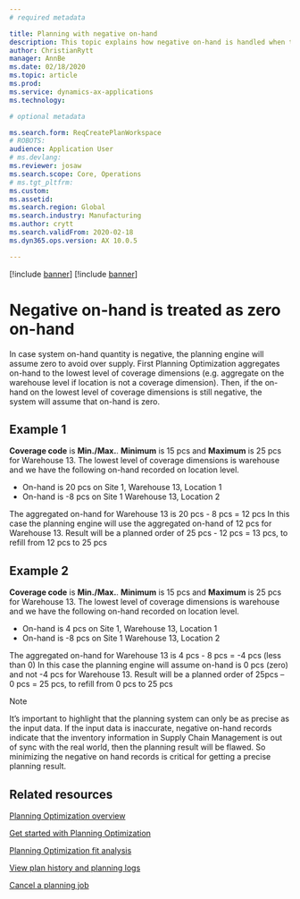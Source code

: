 ```yaml
---
# required metadata

title: Planning with negative on-hand
description: This topic explains how negative on-hand is handled when the Planning Optimization functionality is used. 
author: ChristianRytt
manager: AnnBe
ms.date: 02/18/2020
ms.topic: article
ms.prod: 
ms.service: dynamics-ax-applications
ms.technology: 

# optional metadata

ms.search.form: ReqCreatePlanWorkspace
# ROBOTS: 
audience: Application User
# ms.devlang: 
ms.reviewer: josaw
ms.search.scope: Core, Operations
# ms.tgt_pltfrm: 
ms.custom: 
ms.assetid: 
ms.search.region: Global
ms.search.industry: Manufacturing
ms.author: crytt
ms.search.validFrom: 2020-02-18
ms.dyn365.ops.version: AX 10.0.5

---
```


[!include [banner](../../includes/preview-banner.md)]
[!include [banner](../../includes/banner.md)]

# Negative on-hand is treated as zero on-hand
In case system on-hand quantity is negative, the planning engine will assume zero to avoid over supply. First Planning Optimization aggregates on-hand to the lowest level of coverage dimensions (e.g. aggregate on the warehouse level if location is not a coverage dimension). Then, if the on-hand on the lowest level of coverage dimensions is still negative, the system will assume that on-hand is zero.

## Example 1
**Coverage code** is **Min./Max.**. **Minimum** is 15 pcs and **Maximum** is 25 pcs for Warehouse 13.
The lowest level of coverage dimensions is warehouse and we have the following on-hand recorded on location level.
-	On-hand is 20 pcs on Site 1, Warehouse 13, Location 1  
-	On-hand is -8 pcs on Site 1 Warehouse 13, Location 2

The aggregated on-hand for Warehouse 13 is 20 pcs - 8 pcs = 12 pcs
In this case the planning engine will use the aggregated on-hand of 12 pcs for Warehouse 13.
Result will be a planned order of 25 pcs - 12 pcs = 13 pcs, to refill from 12 pcs to 25 pcs

## Example 2
**Coverage code** is **Min./Max.**. **Minimum** is 15 pcs and **Maximum** is 25 pcs for Warehouse 13.
The lowest level of coverage dimensions is warehouse and we have the following on-hand recorded on location level.
-	On-hand is 4 pcs on Site 1, Warehouse 13, Location 1  
-	On-hand is -8 pcs on Site 1 Warehouse 13, Location 2

The aggregated on-hand for Warehouse 13 is 4 pcs - 8 pcs = -4 pcs (less than 0)
In this case the planning engine will assume on-hand is 0 pcs (zero) and not -4 pcs for Warehouse 13.
Result will be a planned order of 25pcs – 0 pcs = 25 pcs, to refill from 0 pcs to 25 pcs

> [!NOTE]
> It’s important to highlight that the planning system can only be as precise as the input data. If the input data is inaccurate, negative on-hand records indicate that the inventory information in Supply Chain Management is out of sync with the real world,  then the planning result will be flawed. So minimizing the negative on hand records is critical for getting a precise planning result.

## Related resources

[Planning Optimization overview](planning-optimization-overview.md)

[Get started with Planning Optimization](get-started.md)

[Planning Optimization fit analysis](planning-optimization-fit-analysis.md)

[View plan history and planning logs](plan-history-logs.md)

[Cancel a planning job](cancel-planning-job.md)
